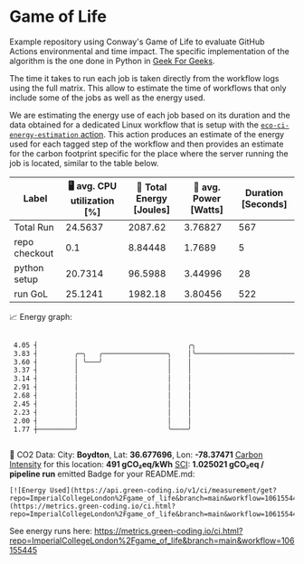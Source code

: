 # Game of Life

Example repository using Conway's Game of Life to evaluate GitHub Actions environmental and time impact. The specific implementation of the algorithm is the one done in Python in [Geek For Geeks](https://www.geeksforgeeks.org/conways-game-life-python-implementation/).

The time it takes to run each job is taken directly from the workflow logs using the full matrix. This allow to estimate the time of workflows that only include some of the jobs as well as the energy used.

We are estimating the energy use of each job based on its duration and the data obtained for a dedicated Linux workflow that is setup with the [`eco-ci-energy-estimation` action](https://github.com/green-coding-solutions/eco-ci-energy-estimation). This action produces an estimate of the energy used for each tagged step of the workflow and then provides an estimate for the carbon footprint specific for the place where the server running the job is located, similar to the table below.

|Label|🖥 avg. CPU utilization [%]|🔋 Total Energy [Joules]|🔌 avg. Power [Watts]|Duration [Seconds]|
|---|---|---|---|---|
|Total Run|24.5637|2087.62|3.76827|567|
|repo checkout|0.1|8.84448|1.7689|5|
|python setup|20.7314|96.5988|3.44996|28|
|run GoL|25.1241|1982.18|3.80456|522|

📈 Energy graph:
```bash
 
 4.05 ┤                                     ╭╮
 3.83 ┤         ╭─╮   ╭────────────────╮    │╰──────────────────────────────────────────────────────────────────────────────────────────────────────────────────────────────────────────────────────────────────────────────────────────────────────────────────────────────────────────────────────────────────────────────────────────────────────────────────────────────────────────────────────────────────────────────────────────────────────────────────────────────────────────────────────────────────────────────────────────────────────────────────────────────────
 3.60 ┤         │ ╰───╯                │    │
 3.37 ┤         │                      │    │
 3.14 ┤         │                      │    │
 2.91 ┤         │                      │    │
 2.68 ┤         │                      │    │
 2.45 ┤         │                      │    │
 2.23 ┤         │                      │    │
 2.00 ┤         │                      │    │
 1.77 ┼─────────╯                      ╰────╯
                                                                                                                                                                                                                                                                                    Watts over time
 ```
🌳 CO2 Data:
City: <b>Boydton</b>, Lat: <b>36.677696</b>, Lon: <b>-78.37471</b>
<a href='https://www.electricitymaps.com/methodology#carbon-intensity-and-emission-factors' target=_blank rel=noopener>Carbon Intensity</a> for this location: <b>491 gCO₂eq/kWh</b>
<a href='https://sci-guide.greensoftware.foundation/'  target=_blank rel=noopener>SCI</a>: <b>1.025021 gCO₂eq / pipeline run</b> emitted
Badge for your README.md:
 ```
[![Energy Used](https://api.green-coding.io/v1/ci/measurement/get?repo=ImperialCollegeLondon%2Fgame_of_life&branch=main&workflow=106155445)](https://metrics.green-coding.io/ci.html?repo=ImperialCollegeLondon%2Fgame_of_life&branch=main&workflow=106155445)
 ```
See energy runs here:
https://metrics.green-coding.io/ci.html?repo=ImperialCollegeLondon%2Fgame_of_life&branch=main&workflow=106155445
